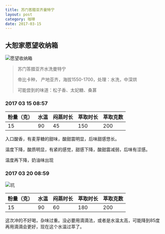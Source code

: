 ```yaml
---
title: 苏门答腊亚齐曼特宁
layout: post
category: 咖啡
date: 2017-03-15
---
```




## 大恕家愿望收纳箱

![愿望收纳箱](/images/cafe/愿望收纳箱.png)

> 苏门答腊亚齐水洗曼特宁
>
> 帝比卡种， 产地亚齐，海拔1550-1700，处理：水洗，中深烘
>
> 可能尝到的味道：松子香、太妃糖、桑葚

<!-- more -->

### 2017 03 15 08:57

| 粉量（克） | 水温   | 闷蒸时长 | 萃取时长 | 萃取克数 |
| ----- | ---- | ---- | ---- | ---- |
| 15    | 90   | 45   | 150  | 200  |

入口酸香，有麦芽糖的甜味，酸甜震明显，后味甜感悠长。

温度下降，酸质明显，有紧的感觉，甜感下降，酸甜震减弱，后味有涩感。

温度再下降，奶油味出现

### 2017 03 20 08:59

![坑](/images/cafe/201703200900.JPG)

| 粉量（克） | 水温   | 闷蒸时长 | 萃取时长 | 萃取克数 |
| ----- | ---- | ---- | ---- | ---- |
| 15    | 90   | 60   | 180  | 200  |

这次冲的不好喝，杂味过重。没必要用滴滴法，或者是水温太高，可能降到85度再用滴滴会更好，现在这个水温过萃了。

